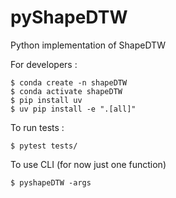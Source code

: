 # pyShapeDTW
Python implementation of ShapeDTW

For developers : 

    $ conda create -n shapeDTW
    $ conda activate shapeDTW
    $ pip install uv
    $ uv pip install -e ".[all]"

To run tests : 

    $ pytest tests/

To use CLI (for now just one function)

    $ pyshapeDTW -args